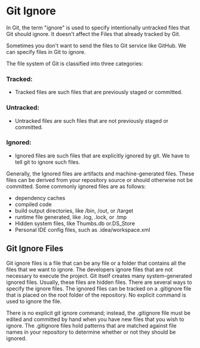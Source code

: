 # Git Ignore
In Git, the term "ignore" is used to specify intentionally untracked files that Git should ignore. It doesn't affect the Files that already tracked by Git.

Sometimes you don't want to send the files to Git service like GitHub. We can specify files in Git to ignore.

The file system of Git is classified into three categories:
### Tracked:
  - Tracked files are such files that are previously staged or committed.

### Untracked:
  - Untracked files are such files that are not previously staged or committed.

### Ignored:
  - Ignored files are such files that are explicitly ignored by git. We have to tell git to ignore such files.

Generally, the Ignored files are artifacts and machine-generated files. These files can be derived from your repository source or should otherwise not be committed. Some commonly ignored files are as follows:

- dependency caches
- compiled code
- build output directories, like /bin, /out, or /target
- runtime file generated, like .log, .lock, or .tmp
- Hidden system files, like Thumbs.db or.DS_Store
- Personal IDE config files, such as .idea/workspace.xml

## Git Ignore Files
Git ignore files is a file that can be any file or a folder that contains all the files that we want to ignore. The developers ignore files that are not necessary to execute the project. Git itself creates many system-generated ignored files. Usually, these files are hidden files. There are several ways to specify the ignore files. The ignored files can be tracked on a .gitignore file that is placed on the root folder of the repository. No explicit command is used to ignore the file.

There is no explicit git ignore command; instead, the .gitignore file must be edited and committed by hand when you have new files that you wish to ignore. The .gitignore files hold patterns that are matched against file names in your repository to determine whether or not they should be ignored.
